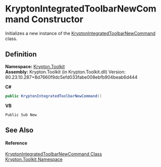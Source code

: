 # KryptonIntegratedToolbarNewCommand Constructor


Initializes a new instance of the <a href="38899b16-3b81-55a7-99fe-c6767edaa5f4.md">KryptonIntegratedToolbarNewCommand</a> class.



## Definition
**Namespace:** <a href="79d2eac2-21f4-54ff-7552-b20c33c30600.md">Krypton.Toolkit</a>  
**Assembly:** Krypton.Toolkit (in Krypton.Toolkit.dll) Version: 80.23.10.287+8d7660f9dc5efd033fabe008ebfb904beab6d444

**C#**
``` C#
public KryptonIntegratedToolbarNewCommand()
```
**VB**
``` VB
Public Sub New
```



## See Also


#### Reference
<a href="38899b16-3b81-55a7-99fe-c6767edaa5f4.md">KryptonIntegratedToolbarNewCommand Class</a>  
<a href="79d2eac2-21f4-54ff-7552-b20c33c30600.md">Krypton.Toolkit Namespace</a>  
